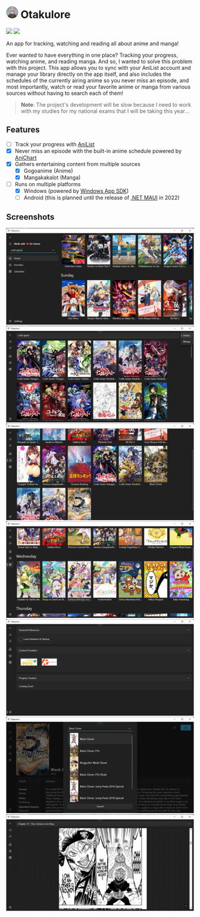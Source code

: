 # <img src=".github/icon.png" width="32"/> Otakulore

[![](https://img.shields.io/badge/Powered%20By-.NET-blue?logo=microsoft&style=flat-square)](https://dotnet.microsoft.com)
[![](https://img.shields.io/badge/Made%20With-Visual%20Studio-blue?logo=visual-studio&style=flat-square)](https://visualstudio.microsoft.com)

An app for tracking, watching and reading all about anime and manga!

Ever wanted to have everything in one place? Tracking your progress, watching anime, and reading manga. And so, I wanted to solve this problem with this project. This app allows you to sync with your AniList account and manage your library directly on the app itself, and also includes the schedules of the currently airing anime so you never miss an episode, and most importantly, watch or read your favorite anime or manga from various sources without having to search each of them!

> **Note**: The project's development will be slow because I need to work with my studies for my national exams that I will be taking this year...

## Features

* [ ] Track your progress with [AniList](https://anilist.co)
* [X] Never miss an episode with the built-in anime schedule powered by [AniChart](https://anichart.net)
* [X] Gathers entertaining content from multiple sources
  * [X] Gogoanime (Anime)
  * [X] Mangakakalot (Manga)
* [ ] Runs on multiple platforms
  * [X] Windows (powered by [Windows App SDK](https://github.com/microsoft/WindowsAppSDK))
  * [ ] Android (this is planned until the release of [.NET MAUI](https://docs.microsoft.com/dotnet/maui/what-is-maui) in 2022)

## Screenshots

![](.github/images/0.png)
![](.github/images/1.png)
![](.github/images/2.png)
![](.github/images/3.png)
![](.github/images/4.png)
![](.github/images/5.png)
![](.github/images/6.png)